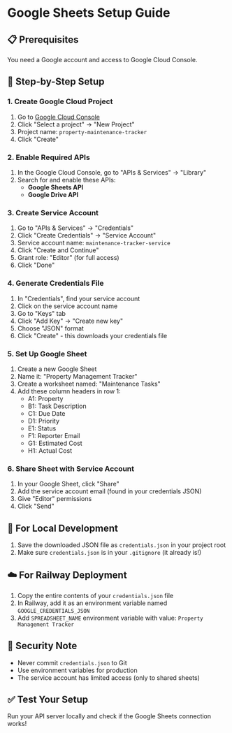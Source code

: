 # Google Sheets Setup Guide

## 📋 Prerequisites
You need a Google account and access to Google Cloud Console.

## 🔧 Step-by-Step Setup

### 1. Create Google Cloud Project
1. Go to [Google Cloud Console](https://console.cloud.google.com)
2. Click "Select a project" → "New Project"
3. Project name: `property-maintenance-tracker`
4. Click "Create"

### 2. Enable Required APIs
1. In the Google Cloud Console, go to "APIs & Services" → "Library"
2. Search for and enable these APIs:
   - **Google Sheets API**
   - **Google Drive API**

### 3. Create Service Account
1. Go to "APIs & Services" → "Credentials"
2. Click "Create Credentials" → "Service Account"
3. Service account name: `maintenance-tracker-service`
4. Click "Create and Continue"
5. Grant role: "Editor" (for full access)
6. Click "Done"

### 4. Generate Credentials File
1. In "Credentials", find your service account
2. Click on the service account name
3. Go to "Keys" tab
4. Click "Add Key" → "Create new key"
5. Choose "JSON" format
6. Click "Create" - this downloads your credentials file

### 5. Set Up Google Sheet
1. Create a new Google Sheet
2. Name it: "Property Management Tracker"
3. Create a worksheet named: "Maintenance Tasks"
4. Add these column headers in row 1:
   - A1: Property
   - B1: Task Description
   - C1: Due Date
   - D1: Priority
   - E1: Status
   - F1: Reporter Email
   - G1: Estimated Cost
   - H1: Actual Cost

### 6. Share Sheet with Service Account
1. In your Google Sheet, click "Share"
2. Add the service account email (found in your credentials JSON)
3. Give "Editor" permissions
4. Click "Send"

## 🚀 For Local Development
1. Save the downloaded JSON file as `credentials.json` in your project root
2. Make sure `credentials.json` is in your `.gitignore` (it already is!)

## ☁️ For Railway Deployment
1. Copy the entire contents of your `credentials.json` file
2. In Railway, add it as an environment variable named `GOOGLE_CREDENTIALS_JSON`
3. Add `SPREADSHEET_NAME` environment variable with value: `Property Management Tracker`

## 🔐 Security Note
- Never commit `credentials.json` to Git
- Use environment variables for production
- The service account has limited access (only to shared sheets)

## ✅ Test Your Setup
Run your API server locally and check if the Google Sheets connection works!